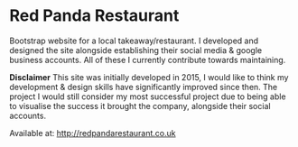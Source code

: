 # Red Panda Restaurant
Bootstrap website for a local takeaway/restaurant. I developed and designed the site alongside establishing their social media & google business accounts. All of these I currently contribute towards maintaining.

**Disclaimer** This site was initially developed in 2015, I would like to think my development & design skills have significantly improved since then. The  project I would still consider my most successful project due to being able to visualise the success  it brought the company, alongside their social accounts.

Available at: <http://redpandarestaurant.co.uk>
